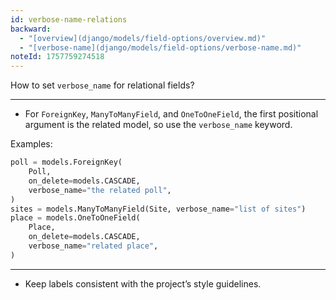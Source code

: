 ```yaml
---
id: verbose-name-relations
backward:
  - "[overview](django/models/field-options/overview.md)"
  - "[verbose-name](django/models/field-options/verbose-name.md)"
noteId: 1757759274518
---
```


How to set `verbose_name` for relational fields?

---

- For `ForeignKey`, `ManyToManyField`, and `OneToOneField`, the first positional argument is the related model, so use the `verbose_name` keyword.

Examples:
```python
poll = models.ForeignKey(
    Poll,
    on_delete=models.CASCADE,
    verbose_name="the related poll",
)
sites = models.ManyToManyField(Site, verbose_name="list of sites")
place = models.OneToOneField(
    Place,
    on_delete=models.CASCADE,
    verbose_name="related place",
)
```

---

- Keep labels consistent with the project’s style guidelines. 